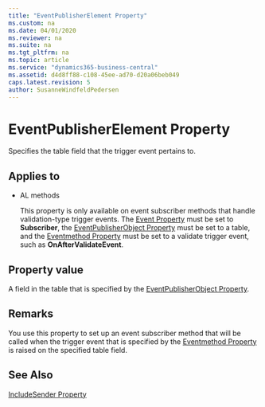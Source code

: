 ```yaml
--- 
title: "EventPublisherElement Property"
ms.custom: na
ms.date: 04/01/2020
ms.reviewer: na
ms.suite: na
ms.tgt_pltfrm: na
ms.topic: article
ms.service: "dynamics365-business-central"
ms.assetid: d4d8ff88-c108-45ee-ad70-d20a06beb049
caps.latest.revision: 5
author: SusanneWindfeldPedersen
---
```


 

# EventPublisherElement Property
Specifies the table field that the trigger event pertains to.  

## Applies to  

-   AL methods  

     This property is only available on event subscriber methods that handle validation-type trigger events. The [Event Property](devenv-event-property.md) must be set to **Subscriber**, the [EventPublisherObject Property](devenv-eventpublisherobject-property.md) must be set to a table, and the [Eventmethod Property](devenv-eventmethod-property.md) must be set to a validate trigger event, such as **OnAfterValidateEvent**.  

## Property value  
 A field in the table that is specified by the [EventPublisherObject Property](devenv-eventpublisherobject-property.md).  

## Remarks  
 You use this property to set up an event subscriber method that will be called when the trigger event that is specified by the [Eventmethod Property](devenv-eventmethod-property.md) is raised on the specified table field. <!-- For more information, see [Subscribing to Events](Subscribing-to-Events.md).  -->

## See Also  
 [IncludeSender Property](devenv-includesender-property.md)   
 <!--  [Publishing Events](Publishing-Events.md)   
 [Raising Events](Raising-Events.md)   
 [Subscribing to Events](Subscribing-to-Events.md)   
 [AL Method Statements](../devenv-al-method-statements.md) -->
